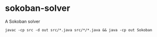 # sokoban-solver

A Sokoban solver

`javac -cp src -d out src/*.java src/*/*.java && java -cp out Sokoban`
